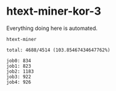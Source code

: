 # htext-miner-kor-3

Everything doing here is automated.

```
htext-miner

total: 4688/4514 (103.85467434647762%)

job0: 834
job1: 823
job2: 1183
job3: 922
job4: 926
```